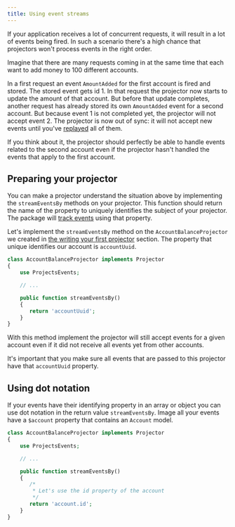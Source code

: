 ```yaml
---
title: Using event streams
---
```


If your application receives a lot of concurrent requests, it will result in a lot of events being fired. In such a scenario there's a high chance that projectors won't process events in the right order.

Imagine that there are many requests coming in at the same time that each want to add money to 100 different accounts.

In a first request an event `AmountAdded` for the first account is fired and stored. The stored event gets id 1. In that request the projector now starts to update the amount of that account. But before that update completes, another request has already stored its own `AmountAdded` event for a second account. But because event 1 is not completed yet, the projector will not accept event 2. The projector is now out of sync: it will not accept new events until you've [replayed](laravel-event-projector/v1/replaying-events/replaying-events) all of them.

If you think about it, the projector should perfectly be able to handle events related to the second account even if the projector hasn't handled the events that apply to the first account.

## Preparing your projector

You can make a projector understand the situation above by implementing the `streamEventsBy` methods on your projector. This function should return the name of the property to uniquely identifies the subject of your projector. The package will [track events](/laravel-event-projector/v1/replaying-events/tracking-handled-events) using that property.

Let's implement the `streamEventsBy` method on the `AccountBalanceProjector` we created in [the writing your first projector](/laravel-event-projector/v1/basic-usage/writing-your-first-projector) section. The property that unique identifies our account is `accountUuid`.

```php
class AccountBalanceProjector implements Projector
{
    use ProjectsEvents;

    // ...

    public function streamEventsBy()
    {
       return 'accountUuid';
    }
}
```

With this method implement the projector will still accept events for a given account even if it did not receive all events yet from other accounts.

It's important that you make sure all events that are passed to this projector have that `accountUuid` property.

## Using dot notation

If your events have their identifying property in an array or object you can use dot notation in the return value `streamEventsBy`. Image all your events have a `$account` property that contains an `Account` model. 

```php
class AccountBalanceProjector implements Projector
{
    use ProjectsEvents;

    // ...

    public function streamEventsBy()
    {
       /*
        * Let's use the id property of the account
        */
       return 'account.id';
    }
}
```
